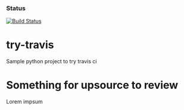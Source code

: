 ### Status
[![Build Status](https://travis-ci.org/mjainta/try-travis.svg?branch=master)](https://travis-ci.org/mjainta/try-travis)

# try-travis
Sample python project to try travis ci

# Something for upsource to review

Lorem impsum
